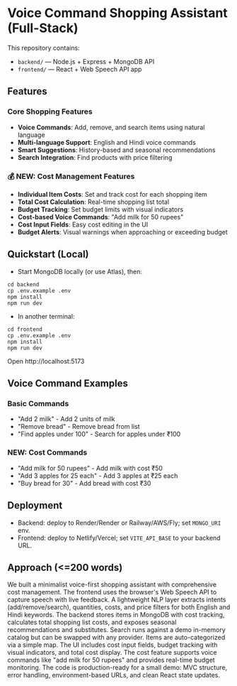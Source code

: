 # Voice Command Shopping Assistant (Full-Stack)

This repository contains:
- `backend/` — Node.js + Express + MongoDB API
- `frontend/` — React + Web Speech API app

## Features

### Core Shopping Features
- **Voice Commands**: Add, remove, and search items using natural language
- **Multi-language Support**: English and Hindi voice commands
- **Smart Suggestions**: History-based and seasonal recommendations
- **Search Integration**: Find products with price filtering

### 💰 **NEW: Cost Management Features**
- **Individual Item Costs**: Set and track cost for each shopping item
- **Total Cost Calculation**: Real-time shopping list total
- **Budget Tracking**: Set budget limits with visual indicators
- **Cost-based Voice Commands**: "Add milk for 50 rupees"
- **Cost Input Fields**: Easy cost editing in the UI
- **Budget Alerts**: Visual warnings when approaching or exceeding budget

## Quickstart (Local)
- Start MongoDB locally (or use Atlas), then:
```
cd backend
cp .env.example .env
npm install
npm run dev
```
- In another terminal:
```
cd frontend
cp .env.example .env
npm install
npm run dev
```
Open http://localhost:5173

## Voice Command Examples

### Basic Commands
- "Add 2 milk" - Add 2 units of milk
- "Remove bread" - Remove bread from list
- "Find apples under 100" - Search for apples under ₹100

### **NEW: Cost Commands**
- "Add milk for 50 rupees" - Add milk with cost ₹50
- "Add 3 apples for 25 each" - Add 3 apples at ₹25 each
- "Buy bread for 30" - Add bread with cost ₹30

## Deployment
- Backend: deploy to Render/Render or Railway/AWS/Fly; set `MONGO_URI` env.
- Frontend: deploy to Netlify/Vercel; set `VITE_API_BASE` to your backend URL.

## Approach (<=200 words)
We built a minimalist voice-first shopping assistant with comprehensive cost management. The frontend uses the browser's Web Speech API to capture speech with live feedback. A lightweight NLP layer extracts intents (add/remove/search), quantities, costs, and price filters for both English and Hindi keywords. The backend stores items in MongoDB with cost tracking, calculates total shopping list costs, and exposes seasonal recommendations and substitutes. Search runs against a demo in-memory catalog but can be swapped with any provider. Items are auto-categorized via a simple map. The UI includes cost input fields, budget tracking with visual indicators, and total cost display. The cost feature supports voice commands like "add milk for 50 rupees" and provides real-time budget monitoring. The code is production-ready for a small demo: MVC structure, error handling, environment-based URLs, and clean React state updates.
